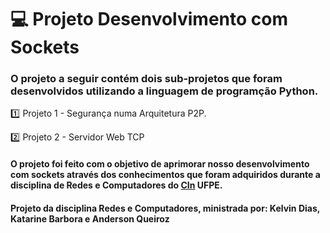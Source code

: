 # :computer: Projeto Desenvolvimento com Sockets


### O projeto a seguir contém dois sub-projetos que foram desenvolvidos utilizando a linguagem de programção Python.
 :one: Projeto 1 - Segurança numa Arquitetura P2P.
 
 :two: Projeto 2 - Servidor Web TCP
 
#### O projeto foi feito com o objetivo de aprimorar nosso desenvolvimento com sockets através dos conhecimentos que foram adquiridos durante a disciplina de Redes e Computadores do [CIn](https://portal.cin.ufpe.br/) UFPE.

#### Projeto da disciplina Redes e Computadores, ministrada por: Kelvin Dias, Katarine Barbora e Anderson Queiroz



